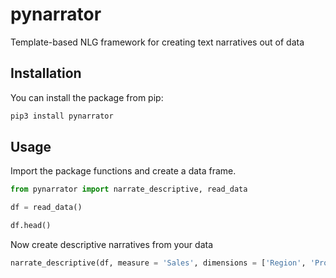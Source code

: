 # pynarrator
Template-based NLG framework for creating text narratives out of data

## Installation

You can install the package from pip:

```bash
pip3 install pynarrator
```

## Usage

Import the package functions and create a data frame.

```python
from pynarrator import narrate_descriptive, read_data

df = read_data()

df.head()
```

Now create descriptive narratives from your data
```python
narrate_descriptive(df, measure = 'Sales', dimensions = ['Region', 'Product'])
```
